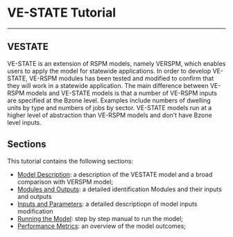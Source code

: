 # VE-STATE Tutorial
----

## VESTATE

VE-STATE is an extension of RSPM models, namely VERSPM, which enables users to apply the model for statewide applications. In order to develop VE-STATE, VE-RSPM modules has been tested and modified to confirm that they will work in a statewide application.
The main difference between VE-RSPM models and VE-STATE models is that a number of VE-RSPM inputs are specified at the Bzone level. Examples include numbers of dwelling units by type and numbers of jobs by sector. VE-STATE models run at a higher level of abstraction than VE-RSPM models and don’t have Bzone level inputs.

## Sections
This tutorial contains the following sections:

* [Model Description](Model_Overview.md): a description of the VESTATE model and a broad comparison with VERSPM model;
* [Modules and Outputs](Modules_and_Outputs.md): a detailed identification Modules and their inputs and outputs
* [Inputs and Parameters](Inputs_and_Parameters.md): a detailed descriptiopn of model inputs modification
* [Running the Model](Running_VESTATE.md): step by step manual to run the model;
* [Performance Metrics](Performance.md): an overview of the model outcomes;

